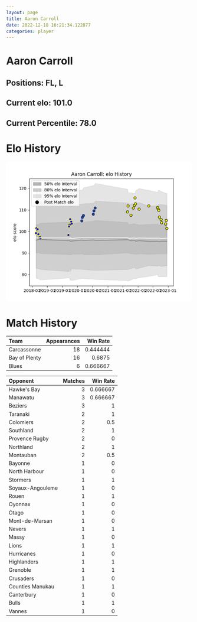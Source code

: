 ```yaml
---  
layout: page  
title: Aaron Carroll  
date: 2022-12-18 16:21:34.122877  
categories: player  
---
```

# Aaron Carroll

## Positions: FL, L

## Current elo: 101.0

## Current Percentile: 78.0

# Elo History


![elo history](history_AaronCarroll.png)
# Match History


| Team          |   Appearances |   Win Rate |
|:--------------|--------------:|-----------:|
| Carcassonne   |            18 |   0.444444 |
| Bay of Plenty |            16 |   0.6875   |
| Blues         |             6 |   0.666667 |

| Opponent         |   Matches |   Win Rate |
|:-----------------|----------:|-----------:|
| Hawke's Bay      |         3 |   0.666667 |
| Manawatu         |         3 |   0.666667 |
| Beziers          |         3 |   1        |
| Taranaki         |         2 |   1        |
| Colomiers        |         2 |   0.5      |
| Southland        |         2 |   1        |
| Provence Rugby   |         2 |   0        |
| Northland        |         2 |   1        |
| Montauban        |         2 |   0.5      |
| Bayonne          |         1 |   0        |
| North Harbour    |         1 |   0        |
| Stormers         |         1 |   1        |
| Soyaux-Angouleme |         1 |   0        |
| Rouen            |         1 |   1        |
| Oyonnax          |         1 |   0        |
| Otago            |         1 |   0        |
| Mont-de-Marsan   |         1 |   0        |
| Nevers           |         1 |   1        |
| Massy            |         1 |   0        |
| Lions            |         1 |   1        |
| Hurricanes       |         1 |   0        |
| Highlanders      |         1 |   1        |
| Grenoble         |         1 |   1        |
| Crusaders        |         1 |   0        |
| Counties Manukau |         1 |   1        |
| Canterbury       |         1 |   0        |
| Bulls            |         1 |   1        |
| Vannes           |         1 |   0        |